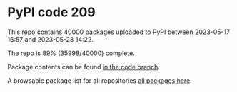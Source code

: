 # PyPI code 209

This repo contains 40000 packages uploaded to PyPI between 
2023-05-17 16:57 and 2023-05-23 14:22.

The repo is 89% (35998/40000) complete.

Package contents can be found [in the code branch](https://github.com/pypi-data/pypi-mirror-209/tree/code/packages).

A browsable package list for all repositories [all packages here](https://pypi-data.github.io/website/repositories/pypi-mirror-209).


